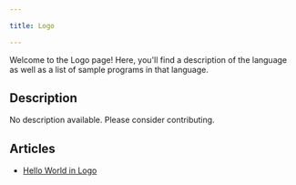 ```yaml
---

title: Logo

---
```


Welcome to the Logo page! Here, you'll find a description of the language as well as a list of sample programs in that language.

## Description

No description available. Please consider contributing.

## Articles

- [Hello World in Logo](https://sampleprograms.io/projects/hello-world/logo)